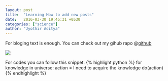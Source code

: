 ```yaml
---
layout: post
title:  "Learning How to add new posts"
date:   2016-03-30 19:45:31 +0530
categories: ["science"]
author: "Jyothir Aditya"
---
```

For bloging text is enough.
You can check out my gihub rapo @[github][github]

<img src="https://scontent.fdel1-1.fna.fbcdn.net/v/t1.0-9/11846509_872336302851519_3885540184172225488_n.jpg?oh=e6c13b5abb0f7bd1f6e64a7c8cae3bdf&oe=59D86E66" class="image" />
<style type="text/css">
.image
{
text-align:center;
display:block;
}
</style>

For codes you can follow this snippet.
{% highlight python %}
for knowledge in universe:
	action = I need to acquire the knowledge
	do(action)
{% endhighlight %}

[github]: https://github.com/jyoth1raditya